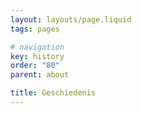 ```yaml
---
layout: layouts/page.liquid
tags: pages

# navigation
key: history
order: "80"
parent: about

title: Geschiedenis
---
```

